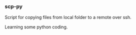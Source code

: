 ### scp-py

Script for copying files from local folder to a remote over ssh.

Learning some python coding.
